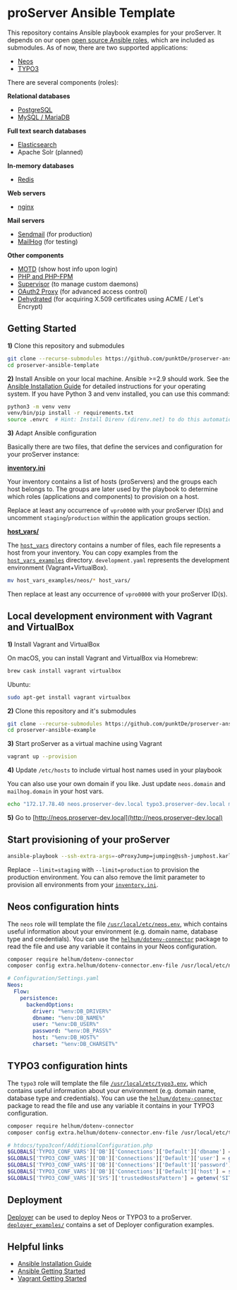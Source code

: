# proServer Ansible Template

This repository contains Ansible playbook examples for your proServer.
It depends on our open [open source Ansible roles](https://github.com/punktDe?q=topic%3Aproserver+topic%3Aansible), which are included as submodules.
As of now, there are two supported applications:

- [Neos](https://www.neos.io/)
- [TYPO3](https://typo3.org/)

There are several components (roles):

**Relational databases**

- [PostgreSQL](https://github.com/punktDe/proserver-ansible-postgresql)
- [MySQL / MariaDB](https://github.com/punktDe/proserver-ansible-mariadb)

**Full text search databases**

- [Elasticsearch](https://github.com/punktDe/proserver-ansible-elasticsearch)
- Apache Solr (planned)

**In-memory databases**

- [Redis](https://github.com/punktDe/proserver-ansible-redis)

**Web servers**

- [nginx](https://github.com/punktDe/proserver-ansible-nginx)

**Mail servers**

- [Sendmail](https://github.com/punktDe/proserver-ansible-mail) (for production)
- [MailHog](https://github.com/punktDe/proserver-ansible-mailhog) (for testing)

**Other components**

- [MOTD](https://github.com/punktDe/proserver-ansible-motd) (show host info upon login)
- [PHP and PHP-FPM](https://github.com/punktDe/proserver-ansible-php)
- [Supervisor](https://github.com/punktDe/proserver-ansible-supervisord) (to manage custom daemons)
- [OAuth2 Proxy](https://github.com/punktDe/proserver-ansible-oauth2-proxy) (for advanced access control)
- [Dehydrated](https://github.com/punktDe/proserver-ansible-dehydrated) (for acquiring X.509 certificates using ACME / Let's Encrypt)

## Getting Started

**1)** Clone this repository and submodules

```bash
git clone --recurse-submodules https://github.com/punktDe/proserver-ansible-template.git
cd proserver-ansible-template
```

**2)** Install Ansible on your local machine. Ansible >=2.9 should work. See the [Ansible Installation Guide](https://docs.ansible.com/ansible/latest/installation_guide/intro_installation.html) for detailed instructions for your operating system. If you have Python 3 and venv installed, you can use this command:

```bash
python3 -m venv venv
venv/bin/pip install -r requirements.txt
source .envrc  # Hint: Install Direnv (direnv.net) to do this automatically in the future.
```

**3)** Adapt Ansible configuration

Basically there are two files, that define the services and configuration for your proServer instance:

[**inventory.ini**](inventory.ini)

Your inventory contains a list of hosts (proServers) and the groups each host belongs to.
The groups are later used by the playbook to determine which roles
(applications and components) to provision on a host.

Replace at least any occurrence of `vpro0000` with your proServer ID(s) and
uncomment `staging`/`production` within the application groups section.

[**host_vars/**](host_vars/)

The [`host_vars`](host_vars/) directory contains a number of files, each file represents a host from your inventory.
You can copy examples from the [`host_vars_examples`](host_vars_examples/) directory.
`development.yaml` represents the development environment (Vagrant+VirtualBox).

```bash
mv host_vars_examples/neos/* host_vars/
```

Then replace at least any occurrence of `vpro0000` with your proServer ID(s).

## Local development environment with Vagrant and VirtualBox

**1)** Install Vagrant and VirtualBox

On macOS, you can install Vagrant and VirtualBox via Homebrew:

```bash
brew cask install vagrant virtualbox
```

Ubuntu:

```bash
sudo apt-get install vagrant virtualbox
```

**2)** Clone this repository and it's submodules

```bash
git clone --recurse-submodules https://github.com/punktDe/proserver-ansible-example.git
cd proserver-ansible-example
```

**3)** Start proServer as a virtual machine using Vagrant

```bash
vagrant up --provision
```

**4)** Update `/etc/hosts` to include virtual host names used in your playbook

You can also use your own domain if you like.
Just update `neos.domain` and `mailhog.domain` in your host vars.

```bash
echo "172.17.78.40 neos.proserver-dev.local typo3.proserver-dev.local mailhog.proserver-dev.local" | sudo tee -a /etc/hosts
```

**5)** Go to [http://neos.proserver-dev.local](http://neos.proserver-dev.local)

## Start provisioning of your proServer

```bash
ansible-playbook --ssh-extra-args=-oProxyJump=jumping@ssh-jumphost.karlsruhe.punkt.de --limit=staging playbook.yaml
```

Replace `--limit=staging` with `--limit=production` to provision the production environment.
You can also remove the limit parameter to provision all environments from your [`inventory.ini`](inventory.ini).

## Neos configuration hints

The `neos` role will template the file [`/usr/local/etc/neos.env`](roles/neos/templates/neos.env.j2), which contains useful information about your environment (e.g. domain name, database type and credentials).
You can use the [`helhum/dotenv-connector`](https://github.com/helhum/dotenv-connector) package to read the file and use any variable it contains in your Neos configuration.

```bash
composer require helhum/dotenv-connector
composer config extra.helhum/dotenv-connector.env-file /usr/local/etc/neos.env
```

```yaml
# Configuration/Settings.yaml
Neos:
  Flow:
    persistence:
      backendOptions:
        driver: "%env:DB_DRIVER%"
        dbname: "%env:DB_NAME%"
        user: "%env:DB_USER%"
        password: "%env:DB_PASS%"
        host: "%env:DB_HOST%"
        charset: "%env:DB_CHARSET%"
```

## TYPO3 configuration hints

The `typo3` role will template the file [`/usr/local/etc/typo3.env`](roles/typo3/templates/typo3.env.j2), which contains useful information about your environment (e.g. domain name, database type and credentials).
You can use the [`helhum/dotenv-connector`](https://github.com/helhum/dotenv-connector) package to read the file and use any variable it contains in your TYPO3 configuration.

```bash
composer require helhum/dotenv-connector
composer config extra.helhum/dotenv-connector.env-file /usr/local/etc/typo3.env
```

```php
# htdocs/typo3conf/AdditionalConfiguration.php
$GLOBALS['TYPO3_CONF_VARS']['DB']['Connections']['Default']['dbname'] = getenv('DB_NAME');
$GLOBALS['TYPO3_CONF_VARS']['DB']['Connections']['Default']['user'] = getenv('DB_USER');
$GLOBALS['TYPO3_CONF_VARS']['DB']['Connections']['Default']['password'] = getenv('DB_PASS');
$GLOBALS['TYPO3_CONF_VARS']['DB']['Connections']['Default']['host'] = strpos(getenv('DB_HOST'), ':') === false ? getenv('DB_HOST') : '[' . getenv('DB_HOST') . ']';
$GLOBALS['TYPO3_CONF_VARS']['SYS']['trustedHostsPattern'] = getenv('SITE_DOMAIN');
```

## Deployment

[Deployer](https://deployer.org/) can be used to deploy Neos or TYPO3 to a proServer.
[`deployer_examples/`](deployer_examples/) contains a set of Deployer configuration examples.

## Helpful links

- [Ansible Installation Guide](https://docs.ansible.com/ansible/latest/installation_guide/intro_installation.html)
- [Ansible Getting Started](https://docs.ansible.com/ansible/latest/user_guide/intro_getting_started.html)
- [Vagrant Getting Started](https://www.vagrantup.com/intro/getting-started/index.html)
